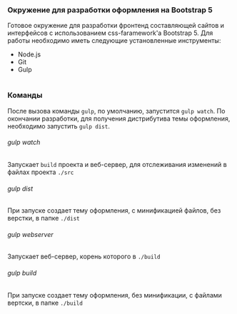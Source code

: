 ### Окружение для разработки оформления на Bootstrap 5
Готовое окружение для разработки фронтенд составляющей сайтов и интерфейсов с использованием css-faramework'а Bootstrap 5.
Для работы необходимо иметь следующие установленные инструменты:
-	Node.js
-	Git
-	Gulp
#

### Команды
После вызова команды `gulp`, по умолчанию, запустится `gulp watch`. 
По окончании разработки, для получения дистрибутива темы оформления, необходимо запустить `gulp dist`.

###### gulp watch
Запускает `build` проекта и веб-сервер, для отслеживания изменений в файлах проекта `./src` 

###### gulp dist
При запуске создает тему оформления, с минификацией файлов, без верстки, в папке `./dist`

###### gulp webserver
Запускает веб-сервер, корень которого в `./build` 

###### gulp build
При запуске создает тему оформления, без минификации, с файлами вертски, в папке `./build`
